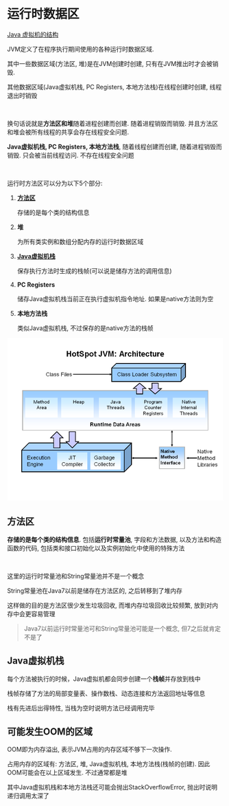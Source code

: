 # 运行时数据区

[Java 虚拟机的结构](https://docs.oracle.com/javase/specs/jvms/se17/html/jvms-2.html)

JVM定义了在程序执行期间使用的各种运行时数据区域.

其中一些数据区域(方法区, 堆)是在JVM创建时创建, 只有在JVM推出时才会被销毁. 

其他数据区域(Java虚拟机栈, PC Registers, 本地方法栈)在线程创建时创建, 线程退出时销毁

​		

换句话说就是**方法区和堆**随着进程创建而创建. 随着进程销毁而销毁. 并且方法区和堆会被所有线程的共享会存在线程安全问题.

**Java虚拟机栈, PC Registers, 本地方法栈**, 随着线程创建而创建, 随着进程销毁而销毁. 只会被当前线程访问. 不存在线程安全问题

​		

运行时方法区可以分为以下5个部分:

1. [**方法区**](#方法区)

   存储的是每个类的结构信息

2. **堆**

   为所有类实例和数组分配内存的运行时数据区域

3. [**Java虚拟机栈**](#Java虚拟机栈)

   保存执行方法时生成的栈帧(可以说是储存方法的调用信息)

4. **PC Registers**

   储存Java虚拟机栈当前正在执行虚拟机指令地址. 如果是native方法则为空

5. **本地方法栈**

   类似Java虚拟机栈, 不过保存的是native方法的栈帧

![HotSpot架构图](%E8%BF%90%E8%A1%8C%E6%97%B6%E6%95%B0%E6%8D%AE%E5%8C%BA.assets/Slide1.png)

## 方法区

**存储的是每个类的结构信息**. 包括**运行时常量池**, 字段和方法数据, 以及方法和构造函数的代码, 包括类和接口初始化以及实例初始化中使用的特殊方法

​		

这里的运行时常量池和String常量池并不是一个概念

String常量池在Java7以前是储存在方法区的, 之后转移到了堆内存

这样做的目的是方法区很少发生垃圾回收, 而堆内存垃圾回收比较频繁, 放到对内存中会更容易管理

> Java7以前运行时常量池可和String常量池可能是一个概念, 但7之后就肯定不是了



## Java虚拟机栈

每个方法被执行的时候，Java虚拟机都会同步创建一个**栈帧**并存放到栈中

栈帧存储了方法的局部变量表、操作数栈、动态连接和方法返回地址等信息

栈有先进后出得特性, 当栈为空时说明方法已经调用完毕



## 可能发生OOM的区域

OOM即为内存溢出, 表示JVM占用的内存区域不够下一次操作.

占用内存的区域有: 方法区, 堆, Java虚拟机栈, 本地方法栈(栈帧的创建). 因此OOM可能会在以上区域发生. 不过通常都是堆

其中Java虚拟机栈和本地方法栈还可能会抛出StackOverflowError, 抛出时说明递归调用太深了



